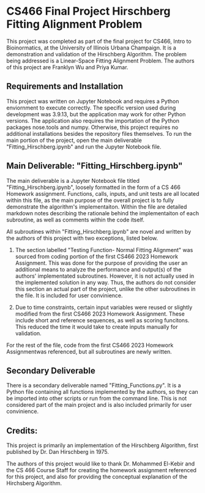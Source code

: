 # CS466 Final Project Hirschberg Fitting Alignment Problem
This project was completed as part of the final project for CS466, Intro to Bioinormatics, at the University of Illinois Urbana Champaign. It is a demonstration and validation of the Hirschberg Algorithm. The problem being addressed is a Linear-Space Fitting Alignment Problem. The authors of this project are Franklyn Wu and Priya Kumar.

## Requirements and Installation
This project was written on Jupyter Notebook and requires a Python enviornment to execute correctly. The specific version used during development was 3.9.13, but the application may work for other Python versions. The application also requires the importation of the Python packages nose.tools and numpy. Otherwise, this project requires no additional installations besides the repository files themselves. To run the main portion of the project, open the main deliverable "Fitting_Hirschberg.ipynb" and run the Jupyter Notebook file.

## Main Deliverable: "Fitting_Hirschberg.ipynb"
The main deliverable is a Jupyter Notebook file titled "Fitting_Hirschberg.ipynb", loosely formatted in the form of a CS 466 Homework assignment. Functions, calls, inputs, and unit tests are all located within this file, as the main purpose of the overall project is to fully demonstrate the algorithm's implementaiton. Within the file are detailed markdown notes describing the rationale behind the implementaiton of each subroutine, as well as comments within the code itself. 

All subroutines within "Fitting_Hirschberg.ipynb" are novel and written by the authors of this project with two exceptions, listed below.

1) The section labelled "Testing Function- Normal Fitting Alignment" was sourced from coding portion of the first CS466 2023 Homework Assignment. This was done for the purpose of providing the user an additional means to analyze the performance and output(s) of the authors' implementated subroutines. However, it is not actually used in the implemented solution in any way. Thus, the authors do not consider this section an actual part of the project, unlike the other subroutines in the file. It is included for user convinience. 

2) Due to time constraints, certain input variables were reused or slightly modified from the first CS466 2023 Homework Assignment. These include short and reference sequences, as well as scoring funcitons. This reduced the time it would take to create inputs manually for validation. 

For the rest of the file, code from the first CS466 2023 Homework Assignmentwas referenced, but all subroutines are newly written. 

## Secondary Deliverable
There is a secondary deliverable named "Fitting_Functions.py". It is a Python file containing all functions implemented by the authors, so they can be imported into other scripts or run from the command line. This is not considered part of the main project and is also included primarily for user convinience.

## Credits:
This project is primarily an implementation of the Hirschberg Algorithm, first published by Dr. Dan Hirschberg in 1975. 

The authors of this project would like to thank Dr. Mohammed El-Kebir and the CS 466 Course Staff for creating the homework assignment referenced for this project, and also for providing the conceptual explanation of the Hirchsberg Algorithm.

